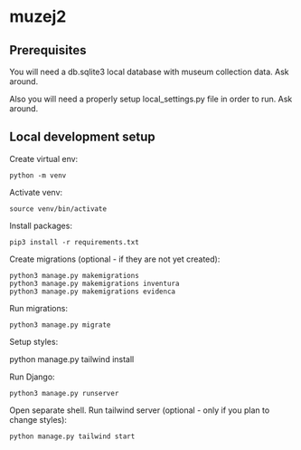 # muzej2

## Prerequisites

You will need a db.sqlite3 local database with museum collection data. Ask around.

Also you will need a properly setup local_settings.py file in order to run. Ask around.

## Local development setup

Create virtual env:

```
python -m venv
```

Activate venv:

```
source venv/bin/activate
```

Install packages:

```
pip3 install -r requirements.txt
```

Create migrations (optional - if they are not yet created):

```
python3 manage.py makemigrations
python3 manage.py makemigrations inventura
python3 manage.py makemigrations evidenca
```

Run migrations:

```
python3 manage.py migrate
```

Setup styles:

python manage.py tailwind install

Run Django:

```
python3 manage.py runserver
```

Open separate shell. Run tailwind server (optional - only if you plan to change styles):

```
python manage.py tailwind start
```

